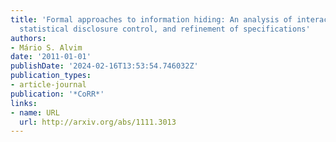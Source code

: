 ```yaml
---
title: 'Formal approaches to information hiding: An analysis of interactive systems,
  statistical disclosure control, and refinement of specifications'
authors:
- Mário S. Alvim
date: '2011-01-01'
publishDate: '2024-02-16T13:53:54.746032Z'
publication_types:
- article-journal
publication: '*CoRR*'
links:
- name: URL
  url: http://arxiv.org/abs/1111.3013
---
```

